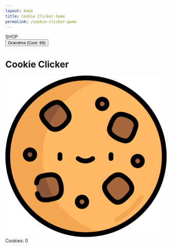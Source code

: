 ```yaml
---
layout: base
title: Cookie Clicker Game
permalink: /cookie-clicker-game
---
```


<html>
<div class="grid grid-cols-4 gap-4 aspect-square">
<!-- Shop -->
<div class="col-span-1 bg-white p-4 shadow-lg flex flex-col" id="shop-container">
    <div class="text-xl font-bold mb-4 text-center">SHOP</div>
    <button id="autoClickerBtn" class="bg-blue-500 hover:bg-blue-600 text-white px-4 py-2 mb-2">
    Grandma (Cost: 69)
    </button>
</div>

<!-- Game -->
<div class="col-span-3 flex flex-col items-center justify-center bg-gray-100">
    <h1 class="text-3xl font-bold mb-6">Cookie Clicker</h1>
    <div id="cookie" class="w-48 h-48 bg-cover bg-center rounded-full cursor-pointer active:scale-90 transition">
        <img src="/hacks/cookie-clicker/assets/baseCookie.png" />
    </div>
    <div id="counter" class="text-2xl mt-4 font-semibold">Cookies: <span id="cookie-count">0</span></div>
</div>
</div>

<script src="https://cdn.tailwindcss.com"></script>
<script src="hacks/cookie-clicker/cookie-clicker-game.js">
</html>
